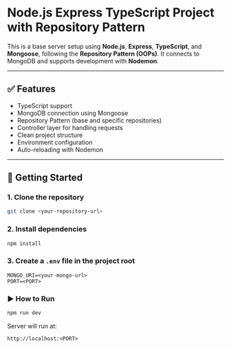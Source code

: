 # Node.js Express TypeScript Project with Repository Pattern

This is a base server setup using **Node.js**, **Express**, **TypeScript**, and **Mongoose**, following the **Repository Pattern (OOPs)**. It connects to MongoDB and supports development with **Nodemon**.

---

## ✅ Features

- TypeScript support  
- MongoDB connection using Mongoose  
- Repository Pattern (base and specific repositories)  
- Controller layer for handling requests  
- Clean project structure  
- Environment configuration  
- Auto-reloading with Nodemon  

---

## 🚀 Getting Started

### 1. Clone the repository

```bash
git clone <your-repository-url>
```

### 2. Install dependencies

```bash
npm install
```

### 3. Create a `.env` file in the project root

```env
MONGO_URI=<your-mongo-url>
PORT=<PORT>
```

### ▶️ How to Run

```bash
npm run dev
```

Server will run at:  
```
http://localhost:<PORT>
```
